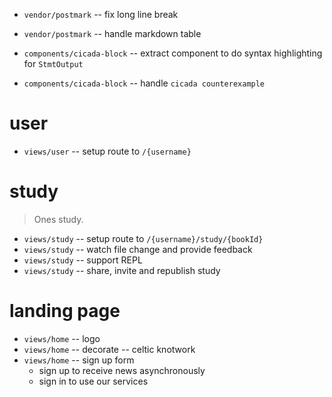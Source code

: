- `vendor/postmark` -- fix long line break
- `vendor/postmark` -- handle markdown table

- `components/cicada-block` -- extract component to do syntax highlighting for `StmtOutput`
- `components/cicada-block` -- handle `cicada counterexample`

# user

- `views/user` -- setup route to `/{username}`

# study

> Ones study.

- `views/study` -- setup route to `/{username}/study/{bookId}`
- `views/study` -- watch file change and provide feedback
- `views/study` -- support REPL
- `views/study` -- share, invite and republish study

# landing page

- `views/home` -- logo
- `views/home` -- decorate -- celtic knotwork
- `views/home` -- sign up form
  - sign up to receive news asynchronously
  - sign in to use our services

